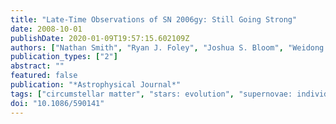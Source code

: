 ```yaml
---
title: "Late-Time Observations of SN 2006gy: Still Going Strong"
date: 2008-10-01
publishDate: 2020-01-09T19:57:15.602109Z
authors: ["Nathan Smith", "Ryan J. Foley", "Joshua S. Bloom", "Weidong Li", "Alexei V. Filippenko", "Raphaël Gavazzi", "Andrea Ghez", "Quinn Konopacky", "Matthew A. Malkan", "Philip J. Marshall", "David Pooley", "Tommaso Treu", "Jong-Hak Woo"]
publication_types: ["2"]
abstract: ""
featured: false
publication: "*Astrophysical Journal*"
tags: ["circumstellar matter", "stars: evolution", "supernovae: individual: SN 2006gy", "Astrophysics"]
doi: "10.1086/590141"
---
```


